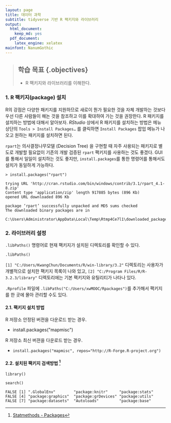 ```yaml
---
layout: page
title: 데이터 과학
subtitle: tidyverse 기반 R 팩키지와 라이브러리
output:
  html_document: 
    keep_md: yes
  pdf_document:
    latex_engine: xelatex
mainfont: NanumGothic
---
```





> ## 학습 목표 {.objectives}
>
> * R 팩키지와 라이브러리를 이해한다.


### 1. R 팩키지(package) 설치

R의 강점은 다양한 패키지를 지원하므로 새로이 뭔가 필요한 것을 자체 개발하는 것보다 우선 다른 사람들이 해논 것을 참조하고 
이를 확대하여 가는 것을 권장한다. R 패키지를 설치하는 방법에 대해서 알아보자. 
*RStudio* 상에서 R 패키지를 설치하는 방법은 메뉴 상단의 `Tools > Install Packages…` 를 클릭하면 
`Install Packages` 팝업 메뉴가 나오고 원하는 패키지를 설치하면 된다.

`rpart`는 의사결정나무모델 (Decision Tree) 을 구현할 때 자주 사용되는 패키지로 별도로 개발할 필요없이 
기존의 개발 검증된 `rpart` 팩키지를 사용하는 것도 좋겠다. 
GUI를 통해서 일일이 설치하는 것도 좋지만, `install.packages`를 통한 명령어를 통해서도 설치가 동일하게 가능하다.


~~~{.r}
> install.packages("rpart")

trying URL 'http://cran.rstudio.com/bin/windows/contrib/3.1/rpart_4.1-8.zip'
Content type 'application/zip' length 917885 bytes (896 Kb)
opened URL downloaded 896 Kb

package ‘rpart’ successfully unpacked and MD5 sums checked
The downloaded binary packages are in
  C:\Users\Administrator\AppData\Local\Temp\Rtmp4Ce7l1\downloaded_packages
~~~


### 2. 라이브러리 설정  

`.libPaths()` 명령어로 현재 팩키지가 설치된 디렉토리를 확인할 수 있다.


~~~{.r}
.libPaths()
~~~

`[1] "C:/Users/KwangChun/Documents/R/win-library/3.2"` 디렉토리는 
사용자가 개별적으로 설치한 팩키지 목록이 나와 있고,
`[2] "C:/Program Files/R/R-3.2.3/library"` 디렉토리에는 
기본 팩키지와 유틸리티가 나타나 있다.


`.Rprofile` 파일에 `.libPaths("C:/Users/xwMOOC/Rpackages")`를 추가해서 팩키지를 한 곳에 몰아 관리할 수도 있다. 


#### 2.1. 팩키지 설치 방법

R 저장소 안정된 버젼을 다운로드 받는 경우.

- install.packages("mapmisc")

R 저장소 최신 버젼을 다운로드 받는 경우.

- `install.packages("mapmisc", repos="http://R-Forge.R-project.org")`

#### 2.2. 설치된 팩키지 검색방법 [^statmethods-packages]



~~~{.r}
library()
~~~


~~~{.r}
search()
~~~



~~~{.output}
FALSE [1] ".GlobalEnv"        "package:knitr"     "package:stats"    
FALSE [4] "package:graphics"  "package:grDevices" "package:utils"    
FALSE [7] "package:datasets"  "Autoloads"         "package:base"

~~~

[^statmethods-packages]: [Statmethods - Packages](http://www.statmethods.net/interface/packages.html)

